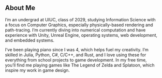 ## About Me

I’m an undergrad at UIUC, class of 2029, studying Information Science with a focus on Computer Graphics, especially physically-based rendering and path-tracing. I’m currently diving into numerical computation and have experience with Unity, Unreal Engine, operating systems, web development, and embedded systems.

I’ve been playing piano since I was 4, which helps fuel my creativity. I’m skilled in Julia, Python, C#, C/C++, and Rust, and I love using these for everything from school projects to game development. In my free time, you’ll find me playing games like The Legend of Zelda and Splatoon, which inspire my work in game design.